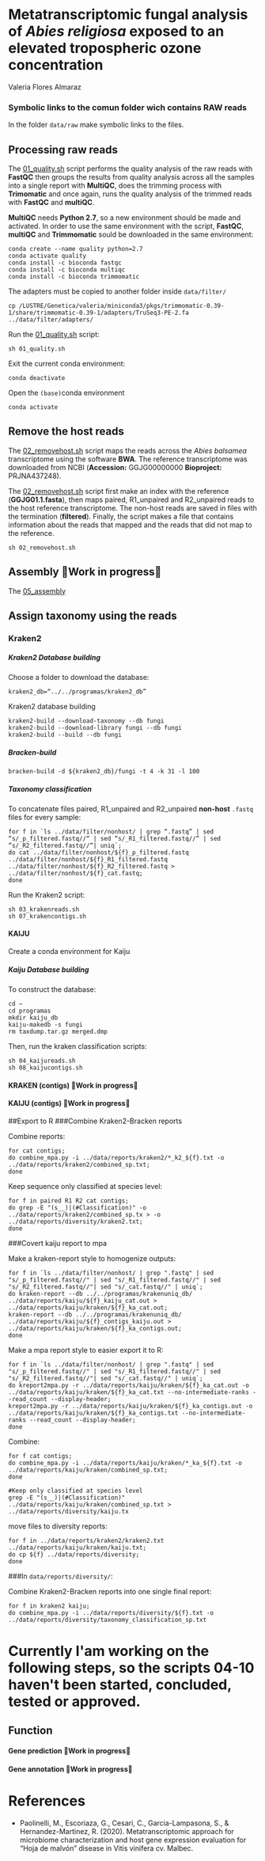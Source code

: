 # Metatranscriptomic fungal analysis of *Abies religiosa* exposed to an elevated tropospheric ozone concentration
Valeria Flores Almaraz


### **Symbolic links to the comun folder wich contains RAW reads**

In the folder `data/raw` make symbolic links to the files.


## **Processing raw reads** 

The [01_quality.sh](./01_quality,sh) script performs the quality analysis of the raw reads with **FastQC** then groups the results from quality analysis across all the samples into a single report  with **MultiQC**, does the trimming process with **Trimomatic** and once again, runs the quality analysis of the trimmed reads with **FastQC** and **multiQC**.

**MultiQC** needs **Python 2.7**, so a new environment should be made and activated. In order to use the same environment with the script, **FastQC**, **multiQC** and **Trimmomatic** sould be downloaded in the same environment:

```
conda create --name quality python=2.7
conda activate quality
conda install -c bioconda fastqc 
conda install -c bioconda multiqc
conda install -c bioconda trimmomatic
```

The adapters must be copied to another folder inside `data/filter/`

```
cp /LUSTRE/Genetica/valeria/miniconda3/pkgs/trimmomatic-0.39-1/share/trimmomatic-0.39-1/adapters/TruSeq3-PE-2.fa ../data/filter/adapters/
```

Run the [01_quality,sh](./01_quality,sh) script:

```
sh 01_quality.sh
```

Exit the current conda environment:

```
conda deactivate
```

Open the `(base)`conda environment

```
conda activate
```

## **Remove the host reads** 

The [02_removehost.sh](./02_removehost.sh) script maps the reads across the *Abies balsamea* transcriptome using the software **BWA**. The reference transcriptome was downloaded from NCBI (**Accession:** GGJG00000000 **Bioproject:** PRJNA437248). 

The [02_removehost.sh](./02_removehost.sh) script first make an index with the reference (**GGJG01.1.fasta**), then maps paired, R1_unpaired and R2_unpaired reads to the host reference transcriptome. The non-host reads are saved in files with the termination (**filtered**). Finally, the script makes a file that contains information about the reads that mapped and the reads that did not map to the reference.

```
sh 02_removehost.sh
```
## **Assembly** :construction:Work in progress:construction:

The [05_assembly](./05_assembly.sh)




## **Assign taxonomy using the reads**



### Kraken2

##### Kraken2 Database building

Choose a folder to download the database:

```
kraken2_db=“../../programas/kraken2_db”
```

Kraken2 database building

```
kraken2-build --download-taxonomy --db fungi
kraken2-build --download-library fungi --db fungi
kraken2-build --build --db fungi
```

##### Bracken-build

```
bracken-build -d ${kraken2_db}/fungi -t 4 -k 31 -l 100
```

##### Taxonomy classification

To concatenate files paired, R1_unpaired and R2_unpaired **non-host** `.fastq` files for every sample: 

```
for f in `ls ../data/filter/nonhost/ | grep “.fastq” | sed “s/_p_filtered.fastq//“ | sed “s/_R1_filtered.fastq//“ | sed “s/_R2_filtered.fastq//“| uniq`;
do cat ../data/filter/nonhost/${f}_p_filtered.fastq ../data/filter/nonhost/${f}_R1_filtered.fastq ../data/filter/nonhost/${f}_R2_filtered.fastq > ../data/filter/nonhost/${f}_cat.fastq;
done
```

Run the Kraken2 script:

```
sh 03_krakenreads.sh
sh 07_krakencontigs.sh
```

#### KAIJU 

Create a conda environment for Kaiju

##### Kaiju Database building

To construct the database:

```
cd ~
cd programas
mkdir kaiju_db
kaiju-makedb -s fungi
rm taxdump.tar.gz merged.dmp
```

Then, run the kraken classification scripts:

```
sh 04_kaijureads.sh
sh 08_kaijucontigs.sh
```

#### KRAKEN (contigs) :construction:Work in progress:construction:
#### KAIJU (contigs) :construction:Work in progress:construction:


##Export to R
###Combine Kraken2-Bracken reports

Combine reports:

```
for cat contigs;
do combine_mpa.py -i ../data/reports/kraken2/*_k2_${f}.txt -o ../data/reports/kraken2/combined_sp.txt;
done
```

Keep sequence only classified at species level:

```
for f in paired R1 R2 cat contigs;
do grep -E "(s__)|(#Classification)" -o ../data/reports/kraken2/combined_sp.tx > -o ../data/reports/diversity/kraken2.txt;
done
```


###Covert kaiju report to mpa

Make a kraken-report style to homogenize outputs:

```
for f in `ls ../data/filter/nonhost/ | grep ".fastq" | sed "s/_p_filtered.fastq//" | sed "s/_R1_filtered.fastq//" | sed "s/_R2_filtered.fastq//"| sed "s/_cat.fastq//" | uniq`;
do kraken-report --db ../../programas/krakenuniq_db/ ../data/reports/kaiju/${f}_kaiju_cat.out > ../data/reports/kaiju/kraken/${f}_ka_cat.out;
kraken-report --db ../../programas/krakenuniq_db/ ../data/reports/kaiju/${f}_contigs_kaiju.out > ../data/reports/kaiju/kraken/${f}_ka_contigs.out;
done
```

Make a mpa report style to easier export it to R:

```
for f in `ls ../data/filter/nonhost/ | grep ".fastq" | sed "s/_p_filtered.fastq//" | sed "s/_R1_filtered.fastq//" | sed "s/_R2_filtered.fastq//"| sed "s/_cat.fastq//" | uniq`;
do kreport2mpa.py -r ../data/reports/kaiju/kraken/${f}_ka_cat.out -o ../data/reports/kaiju/kraken/${f}_ka_cat.txt --no-intermediate-ranks --read_count --display-header;
kreport2mpa.py -r ../data/reports/kaiju/kraken/${f}_ka_contigs.out -o ../data/reports/kaiju/kraken/${f}_ka_contigs.txt --no-intermediate-ranks --read_count --display-header;
done

```

Combine:

```
for f cat contigs;
do combine_mpa.py -i ../data/reports/kaiju/kraken/*_ka_${f}.txt -o ../data/reports/kaiju/kraken/combined_sp.txt;
done

#Keep only classified at species level
grep -E "(s__)|(#Classification)" ../data/reports/kaiju/kraken/combined_sp.txt > ../data/reports/diversity/kaiju.tx
```

move files to diversity reports:

```
for f in ../data/reports/kraken2/kraken2.txt ../data/reports/kaiju/kraken/kaiju.txt;
do cp ${f} ../data/reports/diversity;
done
```


###In `data/reports/diversity/`:

Combine Kraken2-Bracken reports into one single final report:

```
for f in kraken2 kaiju;
do combine_mpa.py -i ../data/reports/diversity/${f}.txt -o ../data/reports/diversity/taxonomy_classification_sp.txt
```


# Currently I'am working on the following steps, so the scripts 04-10 haven't been started, concluded, tested or approved.




## **Function**
#### Gene prediction :construction:Work in progress:construction:
#### Gene annotation :construction:Work in progress:construction:

# References

*  Paolinelli, M., Escoriaza, G., Cesari, C., Garcia-Lampasona, S., & Hernandez-Martinez, R. (2020). Metatranscriptomic approach for microbiome characterization and host gene expression evaluation for “Hoja de malvón” disease in Vitis vinifera cv. Malbec.

